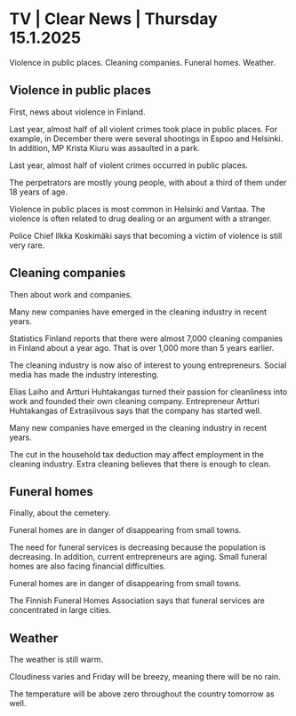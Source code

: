 # TV \| Clear News \| Thursday 15.1.2025

Violence in public places. Cleaning companies. Funeral homes. Weather.

## Violence in public places

First, news about violence in Finland.

Last year, almost half of all violent crimes took place in public places. For example, in December there were several shootings in Espoo and Helsinki. In addition, MP Krista Kiuru was assaulted in a park.

Last year, almost half of violent crimes occurred in public places.

The perpetrators are mostly young people, with about a third of them under 18 years of age.

Violence in public places is most common in Helsinki and Vantaa. The violence is often related to drug dealing or an argument with a stranger.

Police Chief Ilkka Koskimäki says that becoming a victim of violence is still very rare.

## Cleaning companies

Then about work and companies.

Many new companies have emerged in the cleaning industry in recent years.

Statistics Finland reports that there were almost 7,000 cleaning companies in Finland about a year ago. That is over 1,000 more than 5 years earlier.

The cleaning industry is now also of interest to young entrepreneurs. Social media has made the industry interesting.

Elias Laiho and Artturi Huhtakangas turned their passion for cleanliness into work and founded their own cleaning company. Entrepreneur Artturi Huhtakangas of Extrasiivous says that the company has started well.

Many new companies have emerged in the cleaning industry in recent years.

The cut in the household tax deduction may affect employment in the cleaning industry. Extra cleaning believes that there is enough to clean.

## Funeral homes

Finally, about the cemetery.

Funeral homes are in danger of disappearing from small towns.

The need for funeral services is decreasing because the population is decreasing. In addition, current entrepreneurs are aging. Small funeral homes are also facing financial difficulties.

Funeral homes are in danger of disappearing from small towns.

The Finnish Funeral Homes Association says that funeral services are concentrated in large cities.

## Weather

The weather is still warm.

Cloudiness varies and Friday will be breezy, meaning there will be no rain.

The temperature will be above zero throughout the country tomorrow as well.

